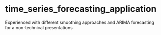 # time_series_forecasting_application
Experienced with different smoothing approaches and ARIMA forecasting for a non-technical presentations 
